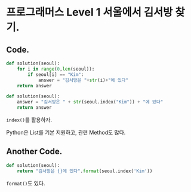 # 프로그래머스 Level 1 서울에서 김서방 찾기.

## Code.

```python
def solution(seoul):
    for i in range(0,len(seoul)):
        if seoul[i] == "Kim":
            answer = "김서방은 "+str(i)+"에 있다"
    return answer
```

```python
def solution(seoul):
    answer = "김서방은 " + str(seoul.index("Kim")) + "에 있다"
    return answer
```

`index()`를 활용하자.

Python은 List를 기본 지원하고, 관련 Method도 많다. 

## Another Code.

```python
def solution(seoul):
    return "김서방은 {}에 있다".format(seoul.index('Kim'))
```

`format()`도 있다.
